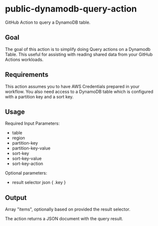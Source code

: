 # public-dynamodb-query-action
GitHub Action to query a DynamoDB table.

## Goal
The goal of this action is to simplify doing Query actions on a Dynamodb Table.
This useful for assisting with reading shared data from your GitHub Actions workloads.

## Requirements
This action assumes you to have AWS Credentials prepared in your workflow. You also need access to a DynamoDB table which is configured with a partition key and a sort key.

## Usage

Required Input Parameters:
- table
- region
- partition-key
- partition-key-value
- sort-key
- sort-key-value
- sort-key-action

Optional parameters:
- result selector json { .key }

## Output

Array "items", optionally based on provided the result selector.

The action returns a JSON document with the query result.


